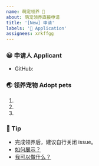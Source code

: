 ```yaml
---
name: 萌宠领养 💖 
about: 萌宠领养直接申请
title: '[New] 申请'
labels: '💖 Application'
assignees: xrkffgg
---
```


<!-- ❤️ 哇，终于等到你了。 -->
<!-- ❤️ Wow, finally waiting for you。 -->

### 😀 申请人 Applicant

- GitHub:

<!-- 请在上方输入你的 GitHub 用户名 -->
<!-- Please enter your GitHub username above -->

### 🌏 领养宠物 Adopt pets

1.
2.
3.

<!--
请在上方填写你想要领养的小宠物，原则上仅支持单人领养3只小宠物，请大家谨慎挑选。超出3个，会取前3个哦。若您心仪的萌宠没列出，欢迎提出。
-->
<!--
Please fill in the small pets you want to adopt at the top. In principle, only 3 small pets can be adopted by one person. Please choose carefully. If there are more than 3, the first 3 will be taken. If your favorite pet is not listed, please suggest.
-->

### 🌈 Tip

- 完成领养后，建议自行关闭 issue。
- [如何展示？](https://github.com/zoo-js/welcome/blob/master/how-to-show.md)
- [我可以做什么？](https://github.com/zoo-js/welcome/blob/master/what-we-can.md)
